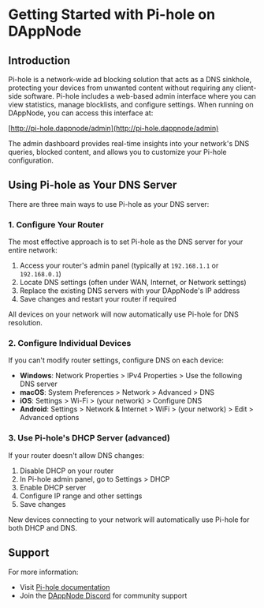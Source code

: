 # Getting Started with Pi-hole on DAppNode

## Introduction
Pi-hole is a network-wide ad blocking solution that acts as a DNS sinkhole, protecting your devices from unwanted content without requiring any client-side software.
Pi-hole includes a web-based admin interface where you can view statistics, manage blocklists, and configure settings. When running on DAppNode, you can access this interface at:

[http://pi-hole.dappnode/admin](http://pi-hole.dappnode/admin)

The admin dashboard provides real-time insights into your network's DNS queries, blocked content, and allows you to customize your Pi-hole configuration.
## Using Pi-hole as Your DNS Server

There are three main ways to use Pi-hole as your DNS server:

### 1. Configure Your Router

The most effective approach is to set Pi-hole as the DNS server for your entire network:

1. Access your router's admin panel (typically at `192.168.1.1` or `192.168.0.1`)
2. Locate DNS settings (often under WAN, Internet, or Network settings)
3. Replace the existing DNS servers with your DAppNode's IP address
4. Save changes and restart your router if required

All devices on your network will now automatically use Pi-hole for DNS resolution.

### 2. Configure Individual Devices

If you can't modify router settings, configure DNS on each device:

- **Windows**: Network Properties > IPv4 Properties > Use the following DNS server
- **macOS**: System Preferences > Network > Advanced > DNS
- **iOS**: Settings > Wi-Fi > (your network) > Configure DNS
- **Android**: Settings > Network & Internet > WiFi > (your network) > Edit > Advanced options

### 3. Use Pi-hole's DHCP Server (advanced)

If your router doesn't allow DNS changes:

1. Disable DHCP on your router
2. In Pi-hole admin panel, go to Settings > DHCP
3. Enable DHCP server
4. Configure IP range and other settings
5. Save changes

New devices connecting to your network will automatically use Pi-hole for both DHCP and DNS.

## Support

For more information:
- Visit [Pi-hole documentation](https://docs.pi-hole.net/)
- Join the [DAppNode Discord](https://discord.gg/dappnode) for community support